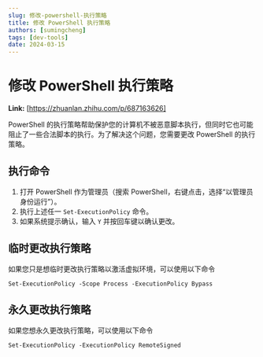 ```yaml
---
slug: 修改-powershell-执行策略
title: 修改 PowerShell 执行策略
authors: [sumingcheng]
tags: [dev-tools]
date: 2024-03-15
---
```


# 修改 PowerShell 执行策略



 **Link:** [https://zhuanlan.zhihu.com/p/687163626]



PowerShell 的执行策略帮助保护您的计算机不被恶意脚本执行，但同时它也可能阻止了一些合法脚本的执行。为了解决这个问题，您需要更改 PowerShell 的执行策略。

## 执行命令  

1. 打开 PowerShell 作为管理员（搜索 PowerShell，右键点击，选择“以管理员身份运行”）。
2. 执行上述任一 `Set-ExecutionPolicy` 命令。
3. 如果系统提示确认，输入 `Y` 并按回车键以确认更改。

## 临时更改执行策略  

如果您只是想临时更改执行策略以激活虚拟环境，可以使用以下命令

```
Set-ExecutionPolicy -Scope Process -ExecutionPolicy Bypass
```
## 永久更改执行策略  

如果您想永久更改执行策略，可以使用以下命令

```
Set-ExecutionPolicy -ExecutionPolicy RemoteSigned
```